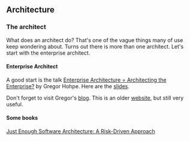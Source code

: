 ## Architecture

### The architect

What does an architect do? That's one of the vague things many of use keep wondering 
about. 
Turns out there is more than one architect. Let's start with the enterprise architect.

#### Enterprise Architect

A good start is the talk [Enterprise Architecture = Architecting the Enterprise?](https://www.youtube.com/watch?time_continue=1013&v=DdJNLeYldUs) 
by Gregor Hohpe. Here are the [slides](http://yowconference.com.au/slides/yow2017/Hohpe-EnterpriseArchitectureArchitectingTheEnterprise.pdf).

Don't forget to visit Gregor's [blog](https://architectelevator.com/blog/). This is an older [website](https://www.enterpriseintegrationpatterns.com/), but still very useful. 

#### Some books

[Just Enough Software Architecture: A Risk-Driven Approach](https://www.amazon.com/Just-Enough-Software-Architecture-Risk-Driven/dp/0984618104)





